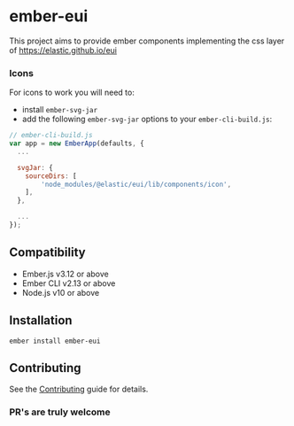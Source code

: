 # ember-eui

This project aims to provide ember components implementing the css layer of https://elastic.github.io/eui

### Icons

For icons to work you will need to:

- install `ember-svg-jar`
- add the following `ember-svg-jar` options to your `ember-cli-build.js`:

```javascript
// ember-cli-build.js
var app = new EmberApp(defaults, {
  ...

  svgJar: {
	sourceDirs: [
		'node_modules/@elastic/eui/lib/components/icon',
	],
  },

  ...
});
```

## Compatibility

- Ember.js v3.12 or above
- Ember CLI v2.13 or above
- Node.js v10 or above

## Installation

```
ember install ember-eui
```

## Contributing

See the [Contributing](CONTRIBUTING.md) guide for details.

### PR's are truly welcome

